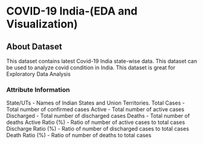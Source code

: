# COVID-19 India-(EDA and Visualization)
<h2> About Dataset </h2>

This dataset contains latest Covid-19 India state-wise data. This dataset can be used to analyze covid condition in India. This dataset is great for Exploratory Data Analysis

<b> <h3> Attribute Information </h3> </b>

State/UTs - Names of Indian States and Union Territories.
Total Cases - Total number of confirmed cases
Active - Total number of active cases
Discharged - Total number of discharged cases
Deaths - Total number of deaths
Active Ratio (%) - Ratio of number of active cases to total cases
Discharge Ratio (%) - Ratio of number of discharged cases to total cases
Death Ratio (%) - Ratio of number of deaths to total cases
